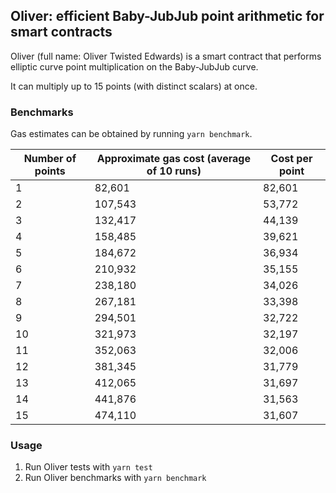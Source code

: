 ## **Oliver**: efficient Baby-JubJub point arithmetic for smart contracts

Oliver (full name: Oliver Twisted Edwards) is a smart contract that performs elliptic curve point multiplication on the Baby-JubJub curve.

It can multiply up to 15 points (with distinct scalars) at once.

### **Benchmarks**

Gas estimates can be obtained by running `yarn benchmark`.

| Number of points | Approximate gas cost (average of 10 runs) | Cost per point |
| ---------------- | ----------------------------------------- | -------------- |
| 1                | 82,601                                    | 82,601         |
| 2	               | 107,543                                   | 53,772         |
| 3                | 132,417                                   | 44,139         |
| 4                | 158,485                                   | 39,621         |
| 5                | 184,672                                   | 36,934         |
| 6                | 210,932                                   | 35,155         |
| 7                | 238,180                                   | 34,026         |
| 8                | 267,181                                   | 33,398         |
| 9                | 294,501                                   | 32,722         |
| 10               | 321,973                                   | 32,197         |
| 11               | 352,063                                   | 32,006         |
| 12               | 381,345                                   | 31,779         |
| 13               | 412,065                                   | 31,697         |
| 14               | 441,876                                   | 31,563         |
| 15               | 474,110                                   | 31,607         |

### **Usage**

1.  Run Oliver tests with `yarn test`
2.  Run Oliver benchmarks with `yarn benchmark`
